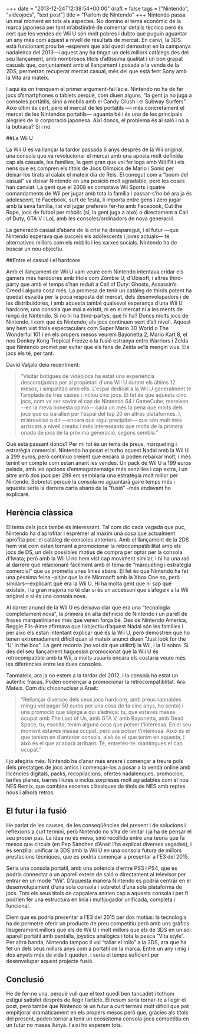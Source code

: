 +++
date = "2013-12-24T12:38:54+00:00"
draft = false
tags = ["Nintendo", "videojocs", "text post"]
title = "Parlem de Nintendo"
+++
Nintendo passa un mal moment en tots als aspectes. No domino el tema econòmic de la marca japonesa per tant m’abstindré de comentar detalls tècnics però és cert que les vendes de Wii U són molt pobres i dubto que puguin aguantar un any més com aquest a nivell de resultats de mercat. En canvi, la 3DS està funcionant prou bé –esperem que així quedi demostrat en la campanya nadalenca del 2013—i aquest any ha tingut un dels millors catàlegs des del seu llançament, amb nombrosos títols d’altíssima qualitat i un bon grapat casuals que, conjuntament amb el llançament i posada a la venda de la 2DS, permetran recuperar mercat casual, més del que està fent Sony amb la Vita ara mateix.

I aquí és on trenquem el primer argument-fal·làcia. Nintendo no ha de fer jocs d’smartphones o tablets perquè, com diuen alguns, “la gent ja no juga a consoles portàtils, sinó a mòbils amb el Candy Crush i el Subway Surfers”. Això últim és cert, però el mercat de les portàtils —i més concretament el mercat de les Nintendos portàtils— aguanta bé i és una de les principals alegries de la corporació japonesa. Així doncs, el problema és al saló i no a la butxaca? Sí i no.

##La Wii U

La Wii U es va llançar la tardor passada 6 anys després de la Wii original, una consola que va revolucionar el mercat amb una aposta molt definida cap als casuals, les famílies, la gent gran que vol fer ioga amb Wii Fit i els nens que es compren els títols de Jocs Olímpics de Mario i Sonic per deixar-los tirats al calaix el mateix dia de Reis. El conegut com a “boom del casual” va deixar Nintendo en una posició molt agradable, però les coses han canviat. La gent que el 2008 es comprava Wii Sports i quatre comandaments de Wii per jugar amb tota la família i passar-s’ho bé ara ja és adolescent, té Facebook, surt de festa, li importa entre gens i zero jugar amb la seva família, i si vol jugar prefereix fer-ho amb Facebook, Cut the Rope, jocs de futbol per mòbils (sí, la gent juga a això) o directament a Call of Duty, GTA V i LoL amb les consoles/ordinadors de nova generació.

La generació casual d’abans de la crisi ha desaparegut, i el futur —que Nintendo esperava que succeís els adolescents i joves actuals— té alternatives millors com els mòbils i les xarxes socials. Nintendo ha de buscar un nou objectiu.

##Entre el casual i el hardcore

Amb el llançament de Wii U vam veure com Nintendo intentava cridar els gamers més hardcores amb títols com Zombie U, d’Ubisoft, i altres third-party que amb el temps s’han reduït a Call of Duty: Ghosts, Assassin’s Creed i alguna cosa més. La promesa de tenir un catàleg de thirds potent ha quedat esvaïda per la poca resposta del mercat, dels desenvolupadors i de les distribuïdores, i amb aquesta també qualsevol esperança d’una Wii U hardcore, una consola que mai a existit, ni en el mercat ni a les ments de ningú de Nintendo.
Si no hi ha third-partys, què hi ha? Doncs molts jocs de Nintendo. I com que és Nintendo, els jocs continuen sent d’alt nivell. Aquest any hem vist títols espectaculars com Super Mario 3D World o The Wonderful 101  i en els propers mesos veurem Bayonetta 2, Mario Kart 8, el nou Donkey Kong Tropical Freeze o la fusió estranya entre Warriors i Zelda que Nintendo promet per evitar que els fans de Zelda se’ls mengin vius. Els jocs els té, per tant.

David Valjalo deia recentment:

> “Visitar botigues de videojocs ha estat una experiència descoratjadora per al propietari d'una Wii U durant els últims 12 mesos, i simpatitzo amb ells. L'espai dedicat a la Wii U generalment té l’amplada de tres caixes i inclou cinc jocs. El fet és que aquests cinc jocs, com va ser sovint el cas de Nintendo 64 i GameCube, mereixen --en la meva honesta opinió-- cada un més la pena que molts dels jocs que es barallen per l'espai del top 20 en altres plataformes. I, m’atreveixo a dir —encara que sigui precipitat— que són molt més arriscats a nivell creatiu i més interessants que molts de la primera onada de jocs de la pròxima generació, segons sembla.”

Què està passant doncs? Per mi tot és un tema de preus, màrqueting i estratègia comercial. Nintendo ha posat el turbo aquest Nadal amb la Wii U a 299 euros, però continuo creient que encara la poden rebaixar molt, i més tenint en compte com estan anant les vendes. Un pack de Wii U a 199 euros pelada, amb les opcions d’emmagatzematge més senzilles i cap extra, i un altre amb dos jocs per 299 em semblaria una estratègia molt millor per Nintendo. Sobretot perquè la consola no aguantarà gaire temps més i aquesta seria la darrera carta abans de la “fusió” –més endavant ho explicaré.

## Herència clàssica

El tema dels jocs també és interessant. Tal com dic cada vegada que puc, Nintendo ha d’aprofitar i esprémer al màxim una cosa que actualment aprofita poc: el catàleg de consoles anteriors. Amb el llançament de la 2DS hem vist com estan tornant a promocionar la retrocompatibilitat amb els jocs de DS, un dels possibles motius de compra per optar per la consola d’Iwata; però amb la Wii U no hem vist cap moviment similar, i hi ha una raó al darrere que relacionaré fàcilment amb el tema de “màrqueting i estratègia comercial” que us prometia unes línies abans. El fet és que Nintendo ha fet una pèssima feina –pitjor que la de Microsoft amb la Xbox One no, però similars—explicant què era la Wii U. Hi ha molta gent que ni sap que existeix, i la gran majoria no té clar si és un accessori que s’afegeix a la Wii original o si és una consola nova.

Al darrer anunci de la Wii U es deixava clar que era una “tecnologia completament nova”, la primera en alta definició de Nintendo i un parell de frases marquetinianes més que venen força bé. Des de Nintendo America, Reggie Fils-Aime afirmava que l’objectiu d’aquest Nadal són les famílies i per això els estan intentant explicar què és la Wii U, però demostren que ho tenen extremadament difícil quan al mateix anunci diuen "Just look for the 'U' in the box". La gent recorda (no vol dir que utilitzi) la Wii, i la U sobra. Si des del seu llançament haguessin promocionat que la Wii U és retrocompatible amb la Wii, a molts usuaris encara els costaria veure més les diferències entre les dues consoles.

Tanmateix, ara ja no estem a la tardor del 2012, i la consola ha estat un autèntic fracàs. Poden començar a promocionar la retrocompatiblitat. Ara. Mateix. Com diu chiconuclear a Anait:

> “Rellançar diversos dels seus jocs hardcore, amb preus raonables (ningú vol pagar 50 euros per una cosa de fa cinc anys, ho sento) i una promoció que sàpiga a qui s’adreça: tu, que estaves massa ocupat amb The Last of Us, amb GTA V, amb Bayonetta, amb Dead Space, tu, escolta, tenim alguna cosa que potser t’interessa. En el seu moment estaves massa ocupat, però ara potser t’interessa. Això és el que teníem en d’anterior consola, això és el que tenim en aquesta, i això és el que acabarà arribant. Té, entretén-te: mantingues el cap ocupat.”

I jo afegiria més. Nintendo ha d’anar més enrere i començar a treure pols dels prestatges de jocs antics i començar-los a posar a la venda online amb llicències digitals, packs, recopilacions, ofertes nadalenques, promocion, tarifes planes, barres lliures o inclús sorpreses molt agradables com el nou NES Remix, que combina escenes clàssiques de títols de NES amb reptes nous i alhora retros.

## El futur i la fusió

He parlat de les causes, de les conseqüències del present i de solucions i reflexions a curt termini, però Nintendo no s’ha de limitar i ja ha de pensar el seu proper pas. La idea no és meva, sinó recollida entre una teoria que fa mesos que circula (en Pep Sànchez d’Anait l’ha explicat diverses vegades), i és senzilla: unificar la 3DS amb la Wii U en una consola futura de millors prestacions tècniques, que es podria començar a presentar a l’E3 del 2015.

Seria una consola portàtil, amb una potència d’entre PS3 i PS4, que es podria connectar a un aparell extern de saló o directament al televisor per entrar en un mode “Wii”. D’aquesta manera Nintendo es podria centrar en el desenvolupament d’una sola consola i sobretot d’una sola plataforma de jocs. Tots els seus títols de capçalera anirien cap a aquesta consola i per fi podrien fer una estructura en línia i multijugador unificada, completa i funcional.

Diem que es podria presentar a l’E3 del 2015 per dos motius: la tecnologia ha de permetre oferir un producte de preu competitiu però amb uns gràfics lleugerament millors que els de Wii U i molt millors que els de 3DS en un sol aparell portàtil amb pantalla, joystics analògics i tota la pesca “Vita style”. Per altra banda, Nintendo tampoc li vol “tallar el rollo” a la 3DS, ara que ha fet un dels seus millors anys com a portàtil de la marca. Entre un any i mig i dos anyets més de vida li queden, i seria el temps suficient per desenvolupar aquest projecte fusió.

## Conclusió

He de fer-ne una, perquè vull que el text quedi ben tancadet i tothom estigui satisfet després de llegir l’article. El resum seria tornar-te a llegir el post, però també que Nintendo té un futur a curt termini molt difícil que pot empitjorar dramàticament en els propers mesos però que, gràcies als títols del present, poden tornar a tenir un ecosistema consola-jocs competitiu en un futur no massa llunyà. I així ho esperem tots.